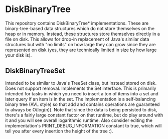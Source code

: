 # DiskBinaryTree
This repository contains DiskBinaryTree* implementations. These are binary-tree-based data structures which do not store themselves on the heap or in memory. Instead, these structures store themselves directly in a file on disk. This allows for drop-in replacement of Java's similar data structures but with "no limits" on how large they can grow since they are represented on disk (yes, they are technically limited in size by how large your disk is).

## DiskBinaryTreeSet
Intended to be similar to Java's TreeSet class, but instead stored on disk. Does not support removal. Implements the Set interface. This is primarily intended for tasks in which you need to insert a ton of items into a set and later query if an item is in the set. The implementation is a self-balancing binary tree (AVL style) so that add and contains operations are guaranteed to always be O(log(n)). Note that since the data is being persisted to disk, there's a fairly large constant factor on that runtime, but do play around with it and you will see overall logarithmic runtime. Also consider editing the implementation's PRINT_DEBUG_INFORMATION constant to true, which will tell you after every insertion the height of the tree :).
